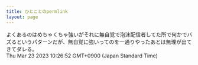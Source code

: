 ```yaml
---
title: ひとことのpermlink
layout: page
---
```

<div class="box" dt="1679534812063">
  よくあるのはめちゃくちゃ強いがそれに無自覚で泡沫配信者してた所で何かでバズるというパターンだが、無自覚に強いってのを一通りやったあとは無理が出てきてダレる。
  <div class="content is-small">Thu Mar 23 2023 10:26:52 GMT+0900 (Japan Standard Time)</div>
</div>